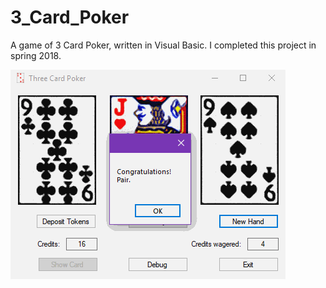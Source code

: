 # 3_Card_Poker
A game of 3 Card Poker, written in Visual Basic. I completed this project in spring 2018.

![Screenshot:](https://github.com/ZacharyWyatt/3_Card_Poker/blob/master/Screenshots/Screenshot_1.png)
